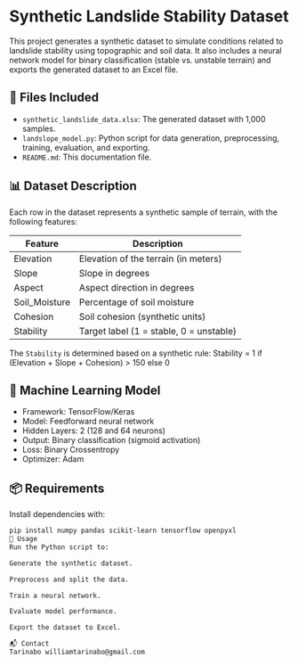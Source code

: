 # Synthetic Landslide Stability Dataset

This project generates a synthetic dataset to simulate conditions related to landslide stability using topographic and soil data. It also includes a neural network model for binary classification (stable vs. unstable terrain) and exports the generated dataset to an Excel file.

## 📁 Files Included

- `synthetic_landslide_data.xlsx`: The generated dataset with 1,000 samples.
- `landslope_model.py`: Python script for data generation, preprocessing, training, evaluation, and exporting.
- `README.md`: This documentation file.

## 📊 Dataset Description

Each row in the dataset represents a synthetic sample of terrain, with the following features:

| Feature         | Description                               |
|-----------------|-------------------------------------------|
| Elevation       | Elevation of the terrain (in meters)      |
| Slope           | Slope in degrees                          |
| Aspect          | Aspect direction in degrees               |
| Soil_Moisture   | Percentage of soil moisture               |
| Cohesion        | Soil cohesion (synthetic units)           |
| Stability       | Target label (1 = stable, 0 = unstable)   |

The `Stability` is determined based on a synthetic rule:
Stability = 1 if (Elevation + Slope + Cohesion) > 150 else 0



## 🤖 Machine Learning Model

- Framework: TensorFlow/Keras
- Model: Feedforward neural network
- Hidden Layers: 2 (128 and 64 neurons)
- Output: Binary classification (sigmoid activation)
- Loss: Binary Crossentropy
- Optimizer: Adam

## 📦 Requirements

Install dependencies with:

```bash
pip install numpy pandas scikit-learn tensorflow openpyxl
🚀 Usage
Run the Python script to:

Generate the synthetic dataset.

Preprocess and split the data.

Train a neural network.

Evaluate model performance.

Export the dataset to Excel.

📬 Contact
Tarinabo williamtarinabo@gmail.com
